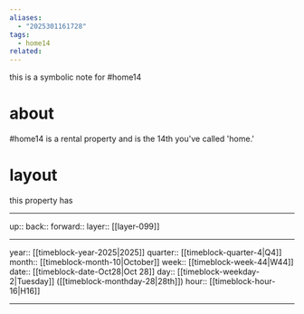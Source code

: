 ```yaml
---
aliases:
  - "2025301161728"
tags:
  - home14
related:
---
```


this is a symbolic note for #home14

# about

#home14 is a rental property and is the 14th you've called 'home.'

# layout

this property has 

***

up:: 
back:: 
forward:: 
layer:: [[layer-099]]

***

year:: [[timeblock-year-2025|2025]]
quarter:: [[timeblock-quarter-4|Q4]]
month:: [[timeblock-month-10|October]]
week:: [[timeblock-week-44|W44]]
date:: [[timeblock-date-Oct28|Oct 28]]
day:: [[timeblock-weekday-2|Tuesday]] ([[timeblock-monthday-28|28th]])
hour:: [[timeblock-hour-16|H16]]

***
